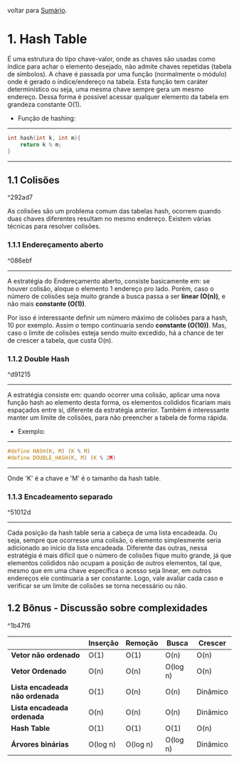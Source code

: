 voltar para [Sumário](/Apostila/Sumário.md).

# 1. Hash Table
É uma estrutura do tipo chave-valor, onde as chaves são usadas como índice para achar o elemento desejado, não admite chaves repetidas (tabela de símbolos). A chave é passada por uma função (normalmente o módulo) onde é gerado o índice/endereço na tabela. Esta função tem caráter determinístico ou seja, uma mesma chave sempre gera um mesmo endereço. Dessa forma é possível acessar qualquer elemento da tabela em grandeza constante O(1).

- Função de hashing:
---
```C
int hash(int k, int m){
    return k % m;
}
```
---

## 1.1 Colisões

^292ad7

As colisões são um problema comum das tabelas hash, ocorrem quando duas chaves diferentes resultam no mesmo endereço. Existem várias técnicas para resolver colisões.

### 1.1.1 Endereçamento aberto

^086ebf

---
A estratégia do Endereçamento aberto, consiste basicamente em: se houver colisão, aloque o elemento 1 endereço pro lado. Porém, caso o número de colisões seja muito grande a busca passa a ser <b>linear (O(n))</b>, e não mais <b>constante (O(1))</b>.  

Por isso é interessante definir um número máximo de colisões para a hash, 10 por exemplo. Assim o tempo continuaria sendo <b>constante (O(10))</b>. Mas, caso o limite de colisões esteja sendo muito excedido, há a chance de ter de crescer a tabela, que custa O(n).

### 1.1.2 Double Hash

^d91215

---
A estratégia consiste em: quando ocorrer uma colisão, aplicar uma nova  função hash ao elemento desta forma, os elementos colididos ficariam mais espaçados entre si, diferente da estratégia anterior. Também é interessante manter um limite de colisões, para não preencher a tabela de forma rápida.

- Exemplo:
---
```C
#define HASH(K, M) (K % M)
#define DOUBLE_HASH(K, M) (K % 2M)
```
---
Onde 'K' é a chave e 'M' é o tamanho da hash table.

### 1.1.3 Encadeamento separado

^51012d

---
Cada posição da hash table seria a cabeça de uma lista encadeada. Ou seja, sempre que ocorresse uma colisão, o elemento simplesmente seria adicionado ao início da lista encadeada. Diferente das outras, nessa estratégia é mais difícil que o número de colisões fique muito grande, já que elementos colididos não ocupam a posição de outros elementos, tal que, mesmo que em uma chave específica o acesso seja linear, em outros endereços ele continuaria a ser constante. Logo, vale avaliar cada caso e verificar se um limite de colisões se torna necessário ou não.

## 1.2 Bônus - Discussão sobre complexidades

^1b47f6

|                                  | Inserção | Remoção  | Busca    | Crescer  |
| -------------------------------- | -------- | -------- | -------- | -------- |
| **Vetor não ordenado**           | O(1)     | O(1)     | O(n)     | O(n)     |
| **Vetor Ordenado**               | O(n)     | O(n)     | O(log n) | O(n)     |
| **Lista encadeada não ordenada** | O(1)     | O(n)     | O(n)     | Dinâmico |
| **Lista encadeada ordenada**     | O(n)     | O(n)     | O(n)     | Dinâmico |
| **Hash Table**                   | O(1)     | O(1)     | O(1)     | O(n)     |
| **Árvores binárias**             | O(log n) | O(log n) | O(log n) | Dinâmico |

